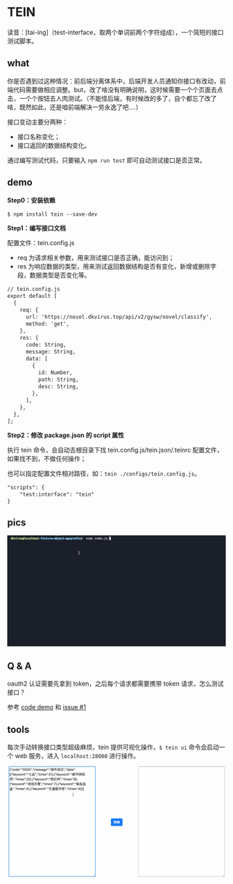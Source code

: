 # TEIN

读音：[tai-ing]（test-interface，取两个单词前两个字符组成），一个简短的接口测试脚本。

## what

你是否遇到过这种情况：前后端分离体系中，后端开发人员通知你接口有改动，前端代码需要做相应调整。but，改了啥没有明确说明，这时候需要一个个页面去点击，一个个按钮去人肉测试。（不能怪后端，有时候改的多了，自个都忘了改了啥，既然如此，还是咱前端解决一劳永逸了吧....）

接口变动主要分两种：
- 接口名称变化；
- 接口返回的数据结构变化。

通过编写测试代码，只要输入 `npm run test` 即可自动测试接口是否正常。

## demo

**Step0：安装依赖**

```
$ npm install tein --save-dev
```

**Step1：编写接口文档**

配置文件：tein.config.js

- req 为请求相关参数，用来测试接口是否正确，能访问到；
- res 为响应数据的类型，用来测试返回数据结构是否有变化，新增或删除字段，数据类型是否变化等。

```
// tein.config.js
export default [
  {
    req: {
      url: 'https://novel.dkvirus.top/api/v2/gysw/novel/classify',
      method: 'get',
    },
    res: {
      code: String,
      message: String,
      data: [
        {
          id: Number,
          path: String,
          desc: String,
        },
      ],
    },
  },
];
```

**Step2：修改 package.json 的 script 属性**

执行 tein 命令，会自动去根目录下找 tein.config.js/tein.json/.teinrc 配置文件，如果找不到，不做任何操作；

也可以指定配置文件相对路径，如：`tein ./configs/tein.config.js`。

```
"scripts": {
    "test:interface": "tein"
}
```

## pics

![接口数据结构变动](/docs/images/dein.gif)

## Q & A

oauth2 认证需要先拿到 token，之后每个请求都需要携带 token 请求，怎么测试接口？

参考 [code demo](/test/fixture-object-oauth2) 和 [issue #1](https://github.com/dkvirus/tein/issues/1)

## tools

每次手动转换接口类型超级麻烦，tein 提供可视化操作，`$ tein ui` 命令会启动一个 web 服务，进入 `localhost:28000` 进行操作。

![自动转换响应数据结构](/docs/images/transform.gif)






